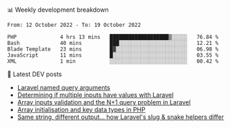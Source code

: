 📊 Weekly development breakdown
<!--START_SECTION:waka-->

```text
From: 12 October 2022 - To: 19 October 2022

PHP              4 hrs 13 mins   ███████████████████▒░░░░░   76.84 %
Bash             40 mins         ███░░░░░░░░░░░░░░░░░░░░░░   12.21 %
Blade Template   23 mins         █▓░░░░░░░░░░░░░░░░░░░░░░░   06.98 %
JavaScript       11 mins         █░░░░░░░░░░░░░░░░░░░░░░░░   03.55 %
XML              1 min           ░░░░░░░░░░░░░░░░░░░░░░░░░   00.42 %
```

<!--END_SECTION:waka-->

📕 Latest DEV posts
<!-- BLOG-POST-LIST:START -->
- [Laravel named query arguments](https://dev.to/michaelvickersuk/laravel-named-query-arguments-28kd)
- [Determining if multiple inputs have values with Laravel](https://dev.to/michaelvickersuk/determining-if-multiple-inputs-have-values-with-laravel-km6)
- [Array inputs validation and the N+1 query problem in Laravel](https://dev.to/michaelvickersuk/array-inputs-validation-and-the-n1-query-problem-in-laravel-2agb)
- [Array initialisation and key data types in PHP](https://dev.to/michaelvickersuk/array-initialisation-and-key-data-types-in-php-1e5b)
- [Same string, different output... how Laravel&#39;s slug &amp; snake helpers differ](https://dev.to/michaelvickersuk/same-string-different-output-how-laravels-slug-snake-helpers-differ-1ccj)
<!-- BLOG-POST-LIST:END -->

